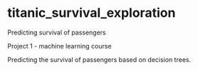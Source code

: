 # titanic_survival_exploration
Predicting survival of passengers 

Project 1 - machine learning course

Predicting the survival of passengers based on decision trees.


